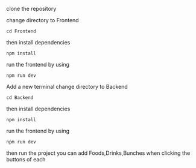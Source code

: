 clone the repository 

change directory to Frontend 
```
cd Frontend
```
then install dependencies
```
npm install
```
run the frontend by using
```
npm run dev
```

Add a new terminal
change directory to Backend 
```
cd Backend
```
then install dependencies
```
npm install
```
run the frontend by using
```
npm run dev
```

then run the project you can add Foods,Drinks,Bunches when clicking the buttons of each 
